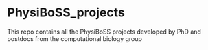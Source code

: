 # PhysiBoSS_projects
This repo contains all the PhysiBoSS projects developed by PhD and postdocs from the computational biology group
